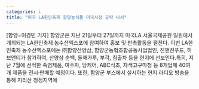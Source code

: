 ```yaml
---
categories: i
title: "미국 LA한인축제 함양농식품 미국시장 공략 나서"
---
```

[함양=이경민 기자] 함양군은 지난 21일부터 27일까지 미국LA 서울국제공원 일원에서 개최되는 LA한인축제 농수산엑스포에 참여하여 홍보 및 판촉활동을 펼친다. 이번 LA한인축제 농수산엑스포에는 ㈜함양산양삼, 함양군농협조합공동사업법인, 진앤진푸드, 허브앤티가 참가하여, 산양삼 순백, 들깨가루, 부각, 침출차 등을 현지에 선보인다.특히, 지난 7월에 선적한 죽염제품, 여주차, 당케어, ABC식초, 자색고구마청 등 8개업체 40여개 제품을 전시·판매할 예정이다. 또한, 함양군 부스에서 실시하는 현지 라디오 방송을 통해 지리산 청정지역에
